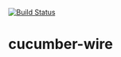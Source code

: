 [![Build Status](https://travis-ci.org/cucumber/cucumber-ruby-wire.svg?branch=master)](https://travis-ci.org/cucumber/cucumber-ruby-wire)

# cucumber-wire
